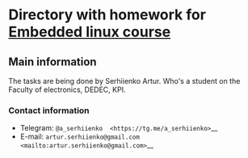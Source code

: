 # Directory with homework for [Embedded linux course](https://github.com/kpi-keoa/kpi-embedded-linux-course)

## Main information
The tasks are being done by Serhiienko Artur. Who's a student on the Faculty of electronics, DEDEC, KPI.

### Contact information
* Telegram: `@a_serhiienko  <https://tg.me/a_serhiienko>`__
* E-mail: `artur.serhiienko@gmail.com <mailto:artur.serhiienko@gmail.com>`__
